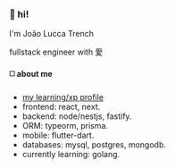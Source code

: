 ### :wave: hi!

I'm João Lucca Trench

fullstack engineer with 愛

#### ◻️ about me

- [my learning/xp profile](https://github.com/jltrenchDEV)
- frontend: react, next.
- backend: node/nestjs, fastify.
- ORM: typeorm, prisma.
- mobile: flutter-dart.
- databases: mysql, postgres, mongodb.
- currently learning: golang.

